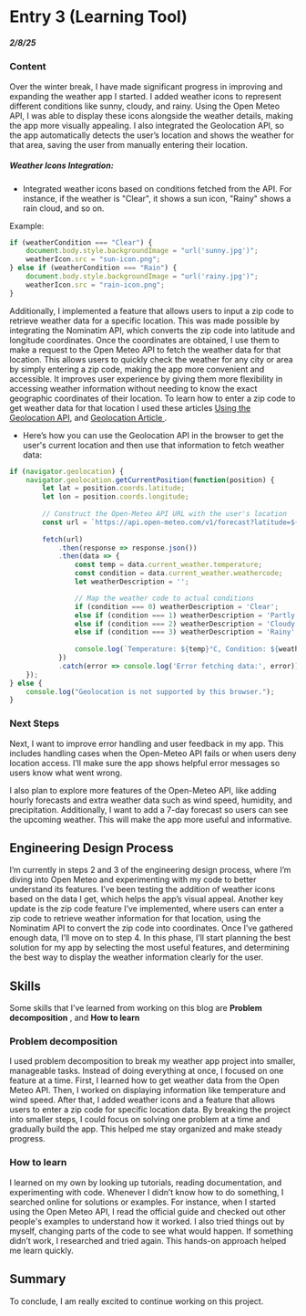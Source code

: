 # Entry 3 (Learning Tool)
##### 2/8/25

### Content
  Over the winter break, I have made significant progress in improving and expanding the weather app I started. I added weather icons to represent different conditions like sunny, cloudy, and rainy. Using the Open Meteo API, I was able to display these icons alongside the weather details, making the app more visually appealing. I also integrated the Geolocation API, so the app automatically detects the user’s location and shows the weather for that area, saving the user from manually entering their location.
  
##### Weather Icons Integration:
* Integrated weather icons based on conditions fetched from the API. For instance, if the weather is "Clear", it shows a sun icon, "Rainy" shows a rain cloud, and so on.
  
Example:
```js
if (weatherCondition === "Clear") {
    document.body.style.backgroundImage = "url('sunny.jpg')";
    weatherIcon.src = "sun-icon.png";
} else if (weatherCondition === "Rain") {
    document.body.style.backgroundImage = "url('rainy.jpg')";
    weatherIcon.src = "rain-icon.png";
}
```
  Additionally, I implemented a feature that allows users to input a zip code to retrieve weather data for a specific location. This was made possible by integrating the Nominatim API, which converts the zip code into latitude and longitude coordinates. Once the coordinates are obtained, I use them to make a request to the Open Meteo API to fetch the weather data for that location. This allows users to quickly check the weather for any city or area by simply entering a zip code, making the app more convenient and accessible. It improves user experience by giving them more flexibility in accessing weather information without needing to know the exact geographic coordinates of their location. To learn how to enter a zip code to get weather data for that location I used these articles
[Using the Geolocation API](https://developer.mozilla.org/enUS/docs/Web/API/Geolocation_API/Using_the_Geolocation_API),
and [Geolocation Article ](https://www.w3.org/TR/geolocation/).

*  Here’s how you can use the Geolocation API in the browser to get the user's current location and then use that information to fetch weather data:
```js
if (navigator.geolocation) {
    navigator.geolocation.getCurrentPosition(function(position) {
        let lat = position.coords.latitude;
        let lon = position.coords.longitude;
        
        // Construct the Open-Meteo API URL with the user's location
        const url = `https://api.open-meteo.com/v1/forecast?latitude=${lat}&longitude=${lon}&current_weather=true`;
        
        fetch(url)
            .then(response => response.json())
            .then(data => {
                const temp = data.current_weather.temperature;
                const condition = data.current_weather.weathercode;
                let weatherDescription = '';

                // Map the weather code to actual conditions
                if (condition === 0) weatherDescription = 'Clear';
                else if (condition === 1) weatherDescription = 'Partly Cloudy';
                else if (condition === 2) weatherDescription = 'Cloudy';
                else if (condition === 3) weatherDescription = 'Rainy';
                
                console.log(`Temperature: ${temp}°C, Condition: ${weatherDescription}`);
            })
            .catch(error => console.log('Error fetching data:', error));
    });
} else {
    console.log("Geolocation is not supported by this browser.");
}
```

### Next Steps
Next, I want to improve error handling and user feedback in my app. This includes handling cases when the Open-Meteo API fails or when users deny location access. I’ll make sure the app shows helpful error messages so users know what went wrong.

I also plan to explore more features of the Open-Meteo API, like adding hourly forecasts and extra weather data such as wind speed, humidity, and precipitation. Additionally, I want to add a 7-day forecast so users can see the upcoming weather. This will make the app more useful and informative.

## Engineering Design Process 
I’m currently in steps 2 and 3 of the engineering design process, where I’m diving into Open Meteo and experimenting with my code to better understand its features. I’ve been testing the addition of weather icons based on the data I get, which helps the app’s visual appeal. Another key update is the zip code feature I’ve implemented, where users can enter a zip code to retrieve weather information for that location, using the Nominatim API to convert the zip code into coordinates. Once I’ve gathered enough data, I’ll move on to step 4. In this phase, I’ll start planning the best solution for my app by selecting the most useful features, and determining the best way to display the weather information clearly for the user.
## Skills   
Some skills that I’ve learned from working on this blog are **Problem decomposition** , and **How to learn**

### Problem decomposition
I used problem decomposition to break my weather app project into smaller, manageable tasks. Instead of doing everything at once, I focused on one feature at a time. First, I learned how to get weather data from the Open Meteo API. Then, I worked on displaying information like temperature and wind speed. After that, I added weather icons and a feature that allows users to enter a zip code for specific location data. By breaking the project into smaller steps, I could focus on solving one problem at a time and gradually build the app. This helped me stay organized and make steady progress.

### How to learn
I learned on my own by looking up tutorials, reading documentation, and experimenting with code. Whenever I didn’t know how to do something, I searched online for solutions or examples. For instance, when I started using the Open Meteo API, I read the official guide and checked out other people's examples to understand how it worked. I also tried things out by myself, changing parts of the code to see what would happen. If something didn’t work, I researched and tried again. This hands-on approach helped me learn quickly.

## Summary
To conclude, I am really excited to continue working on this project. 
